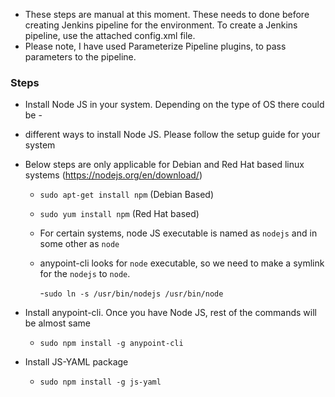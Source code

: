* These steps are manual at this moment. These needs to done before creating Jenkins pipeline for the environment. To create a Jenkins pipeline, use the attached config.xml file.
* Please note, I have used Parameterize Pipeline plugins, to pass parameters to the pipeline.

### Steps
- Install Node JS in your system. Depending on the type of OS there could be -
- different ways to install Node JS. Please follow the setup guide for your system
- Below steps are only applicable for Debian and Red Hat based linux systems (https://nodejs.org/en/download/)

  - `sudo apt-get install npm` (Debian Based)
  - `sudo yum install npm` (Red Hat based)

  - For certain systems, node JS executable is named as `nodejs` and in some other as `node`
  - anypoint-cli looks for `node` executable, so we need to make a symlink for the `nodejs` to `node`.

      -`sudo ln -s /usr/bin/nodejs /usr/bin/node`

- Install anypoint-cli. Once you have Node JS, rest of the commands will be almost same

  - `sudo npm install -g anypoint-cli`

- Install JS-YAML package

  - `sudo npm install -g js-yaml`